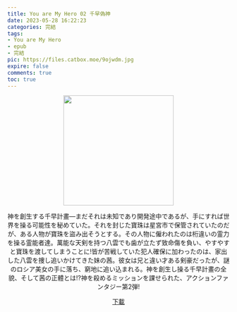 ```yaml
---
title: You are My Hero 02 千早偽神
date: 2023-05-28 16:22:23
categories: 完結
tags:
- You are My Hero
- epub
- 完結
pic: https://files.catbox.moe/9ojwdm.jpg
expire: false
comments: true
toc: true
---
```


<div style="text-align:center" class="kratos-post-content">

<img width="250px" src="https://files.catbox.moe/9ojwdm.jpg">

<p>
神を創生する千早計畫―まだそれは未知であり開発途中であるが、手にすれば世界を操る可能性を秘めていた。それを封じた寶珠は星宮市で保管されていたのだが、ある人物が寶珠を盜み出そうとする。その人物に僱われたのは桁違いの霊力を操る霊能者達。萬能な天剣を持つ八雲でも歯が立たず致命傷を負い、やすやすと寶珠を渡してしまうことに!皆が苦戦していた犯人確保に加わったのは、家出した八雲を捜し追いかけてきた妹の茜。彼女は兄と違い才ある剣豪だったが、謎のロシア美女の手に落ち、窮地に追い込まれる。神を創生し操る千早計畫の全貌、そして茜の正體とは!?神を殺めるミッションを課せられた、アクションファンタジー第2弾!
</p>

<p>
<a href="https://epubdatabase.azurewebsites.net/EBOOKS/EPUB/完結/You are My Hero/You are My Hero 02 千早偽神.epub?download=1">下載</a>
</p>

</div>